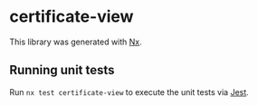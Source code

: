 # certificate-view

This library was generated with [Nx](https://nx.dev).

## Running unit tests

Run `nx test certificate-view` to execute the unit tests via [Jest](https://jestjs.io).
